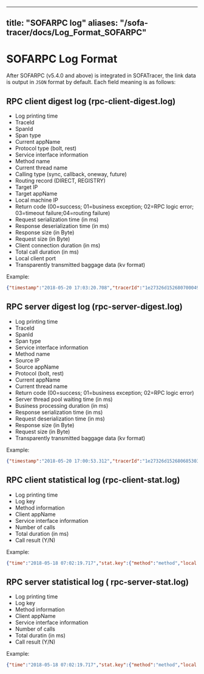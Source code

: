 
---
title: "SOFARPC log"
aliases: "/sofa-tracer/docs/Log_Format_SOFARPC"
---


# SOFARPC Log Format
After SOFARPC (v5.4.0 and above) is integrated in SOFATracer, the link data is output in `JSON` format by default. Each field meaning is as follows:

## RPC client digest log (rpc-client-digest.log)

* Log printing time
* TraceId
* SpanId
* Span type
* Current appName
* Protocol type (bolt, rest)
* Service interface information
* Method name
* Current thread name
* Calling type (sync, callback, oneway, future)
* Routing record (DIRECT, REGISTRY)
* Target IP
* Target appName
* Local machine IP
* Return code (00=success; 01=business exception; 02=RPC logic error; 03=timeout failure;04=routing failure)
* Request serialization time (in ms)
* Response deserialization time (in ms)
* Response size (in Byte)
* Request size (in Byte)
* Client connection duration (in ms)
* Total call duration (in ms)
* Local client port
* Transparently transmitted baggage data (kv format)

Example:

```json
{"timestamp":"2018-05-20 17:03:20.708","tracerId":"1e27326d1526807000498100185597","spanId":"0","span.kind":"client","local.app":"SOFATracerRPC","protocol":"bolt","service":"com.alipay.sofa.tracer.examples.sofarpc.direct.DirectService:1.0","method":"sayDirect","current.thread.name":"main","invoke.type":"sync","router.record":"DIRECT","remote.app":"samples","remote.ip":"127.0.0.1:12200","local.client.ip":"127.0.0.1","result.code":"00","req.serialize.time":"33","resp.deserialize.time":"39","resp.size":"170","req.size":"582","client.conn.time":"0","client.elapse.time":"155","local.client.port":"59774","baggage":""}
```


## RPC server digest log (rpc-server-digest.log)

* Log printing time
* TraceId
* SpanId
* Span type
* Service interface information
* Method name
* Source IP
* Source appName
* Protocol (bolt, rest)
* Current appName
* Current thread name
* Return code (00=success; 01=business exception; 02=RPC logic error)
* Server thread pool waiting time (in ms)
* Business processing duration (in ms)
* Response serialization time (in ms)
* Request deserialization time (in ms)
* Response size (in Byte)
* Request size (in Byte)
* Transparently transmitted baggage data (kv format)

Example:

```json
{"timestamp":"2018-05-20 17:00:53.312","tracerId":"1e27326d1526806853032100185011","spanId":"0","span.kind":"server","service":"com.alipay.sofa.tracer.examples.sofarpc.direct.DirectService:1.0","method":"sayDirect","remote.ip":"127.0.0.1","remote.app":"SOFATracerRPC","protocol":"bolt","local.app":"SOFATracerRPC","current.thread.name":"SOFA-BOLT-BIZ-12200-5-T1","result.code":"00","server.pool.wait.time":"3","biz.impl.time":"0","resp.serialize.time":"4","req.deserialize.time":"38","resp.size":"170","req.size":"582","baggage":""}
```

## RPC client statistical log (rpc-client-stat.log)

* Log printing time
* Log key
* Method information
* Client appName
* Service interface information
* Number of calls
* Total duration (in ms)
* Call result (Y/N)

Example:

```json
{"time":"2018-05-18 07:02:19.717","stat.key":{"method":"method","local.app":"client","service":"app.service:1.0"},"count":10,"total.cost.milliseconds":17,"success":"Y"}
```

## RPC server statistical log ( rpc-server-stat.log)

* Log printing time
* Log key
* Method information
* Client appName
* Service interface information
* Number of calls
* Total duratin (in ms)
* Call result (Y/N)

Example:

```json
{"time":"2018-05-18 07:02:19.717","stat.key":{"method":"method","local.app":"client","service":"app.service:1.0"},"count":10,"total.cost.milliseconds":17,"success":"Y"}
```